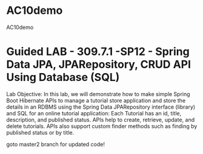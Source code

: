 # AC10demo
AC10demo


# Guided LAB - 309.7.1 -SP12 - Spring Data JPA, JPARepository, CRUD API Using Database (SQL)

Lab Objective:
In this lab, we will demonstrate how to make simple Spring Boot Hibernate APIs to manage a 
tutorial store application and store the details in an RDBMS using the Spring Data JPARepository 
interface (library) and SQL for an online tutorial application:
Each Tutorial has an id, title, description, and published status.
APIs help to create, retrieve, update, and delete tutorials.
APIs also support custom finder methods such as finding by published status or by title.

goto master2 branch for updated code!
